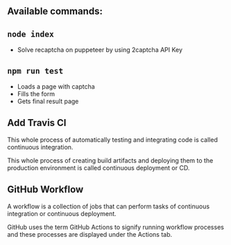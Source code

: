 ## Available commands:

## `node index`

- Solve recaptcha on puppeteer by using 2captcha API Key

## `npm run test`

- Loads a page with captcha
- Fills the form
- Gets final result page

## Add Travis CI

This whole process of automatically testing and integrating code is called continuous integration.

This whole process of creating build artifacts and deploying them to the production environment is called continuous deployment or CD.

## GitHub Workflow 

A workflow is a collection of jobs that can perform tasks of continuous integration or continuous deployment.

GitHub uses the term GitHub Actions to signify running workflow processes and these processes are displayed under the Actions tab. 

